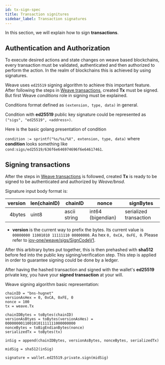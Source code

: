 ```yaml
---
id: tx-sign-spec
title: Transaction signitures 
sidebar_label: Transaction signatures 
---
```


In this section, we will explain how to sign __transactions__.

## Authentication and Authorization

To execute desired actions and state changes on weave based blockchains, every transaction must be validated, authenticated and then authorized to perform the action. In the realm of blockchains this is achieved by using signatures.

Weave uses `ed25519` signing algorithm to achieve this important feature. 
After following the steps in [Weave transactions](transaction.md), created **Tx** must be signed. But first Weave *conditions* role in signing must be explained.

[//]: # (TODO move readthedocs documentation to this project and give references here)

Conditions format defined as `(extension, type, data)` in general. 

Condition with __ed25519__ public key signature could be represented as `("sigs", "ed25519", <address>)`. 

Here is the basic golang presentation of condition 

`condition := sprintf("%s/%s/%X", extension, type, data)` where __condition__ looks something like `cond:sigs/ed25519/636f6e646974696f6e64617461`.

## Signing transactions

After the steps in [Weave transactions](transaction.md) is followed, created **Tx** is ready to be signed to be authenticated and authorized by *Weave/bnsd*. 

Signature input body format is:

| version     | len(chainID)     | chainID          | nonce                 | signBytes                  |
|--------:    |--------------    |--------------    |-------------------    |------------------------    |
| 4bytes      | uint8            | ascii string     | int64 (bigendian)     | serialized transaction     |

- **version** is the current way to prefix the bytes. Its current value is `00000000 11001010 11111110 00000000`. As hex `0, 0xCA, 0xFE, 0`. Please refer to [iov-one/weave/sigs/SignCodeV1](https://github.com/iov-one/weave/blob/v0.18.0/x/sigs/controller.go#L14).

After this arbitrary bytes put together, this is then prehashed with __sha512__ before fed into
the public key signing/verification step. This step is applied in order to guarantee signing could be done by a ledger. 

After having the hashed transaction and signed with the wallet's **ed25519** private key, you have your **signed transaction** at your will.

Weave signing algorithm basic representation:
```
chainID = "bns-hugnet"
versionAsHex = 0, 0xCA, 0xFE, 0
nonce = 100
tx = weave.Tx

chainIDBytes = toBytes(chainID)
versionAsBtyes = toBytes(versionAsHes) = 00000000110010101111111000000000
nonceBytes = toBigEndianBytes(nonce)
serializedTx = toBytes(tx)

inSig = append(chainIDBytes, versionAsBytes, nonceBytes, serializedTx)

midSig = sha512(inSig)

signature = wallet.ed25519.private.sign(midSig)
``` 